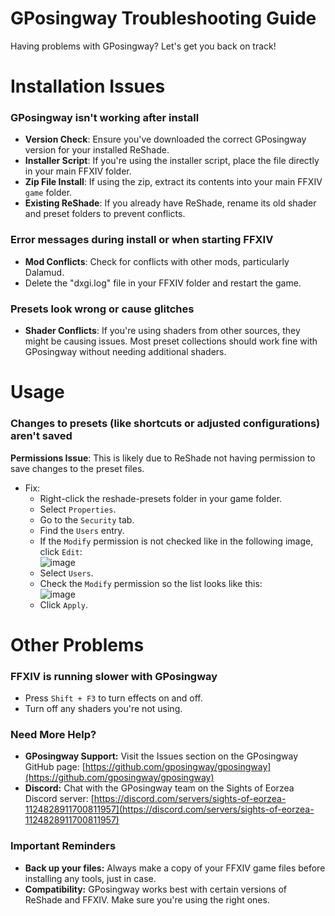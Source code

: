 # GPosingway Troubleshooting Guide

Having problems with GPosingway? Let's get you back on track!

# Installation Issues

### GPosingway isn't working after install
  * **Version Check**: Ensure you've downloaded the correct GPosingway version for your installed ReShade.
  * **Installer Script**: If you're using the installer script, place the file directly in your main FFXIV folder.
  * **Zip File Install**: If using the zip, extract its contents into your main FFXIV `game` folder.
  * **Existing ReShade**: If you already have ReShade, rename its old shader and preset folders to prevent conflicts.

### Error messages during install or when starting FFXIV
  * **Mod Conflicts**: Check for conflicts with other mods, particularly Dalamud.
  * Delete the "dxgi.log" file in your FFXIV folder and restart the game.

### Presets look wrong or cause glitches
  * **Shader Conflicts**: If you're using shaders from other sources, they might be causing issues. Most preset collections should work fine with GPosingway without needing additional shaders.

# Usage

### Changes to presets (like shortcuts or adjusted configurations) aren't saved

**Permissions Issue**: This is likely due to ReShade not having permission to save changes to the preset files.
* Fix:
  * Right-click the reshade-presets folder in your game folder.
  * Select `Properties`.
  * Go to the `Security` tab.
  * Find the `Users` entry.
  * If the `Modify` permission is not checked like in the following image, click `Edit`:  
  ![image](https://github.com/user-attachments/assets/01b232c3-f2a7-40e5-8b4a-bbdc674ed15f)  
  * Select `Users`.
  * Check the `Modify` permission so the list looks like this:  
  ![image](https://github.com/user-attachments/assets/8cf8b772-69d7-45a2-ab3c-1eb210ad2e8a)
  * Click `Apply`.

# Other Problems

### FFXIV is running slower with GPosingway
  * Press `Shift + F3` to turn effects on and off.
  * Turn off any shaders you're not using.

### Need More Help?
  * **GPosingway Support:** Visit the Issues section on the GPosingway GitHub page: [https://github.com/gposingway/gposingway](https://github.com/gposingway/gposingway)
  * **Discord:** Chat with the GPosingway team on the Sights of Eorzea Discord server: [https://discord.com/servers/sights-of-eorzea-1124828911700811957](https://discord.com/servers/sights-of-eorzea-1124828911700811957)

### Important Reminders
  * **Back up your files:** Always make a copy of your FFXIV game files before installing any tools, just in case.
  * **Compatibility:** GPosingway works best with certain versions of ReShade and FFXIV. Make sure you're using the right ones.
